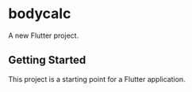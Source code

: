 # bodycalc

A new Flutter project.

## Getting Started

This project is a starting point for a Flutter application.
